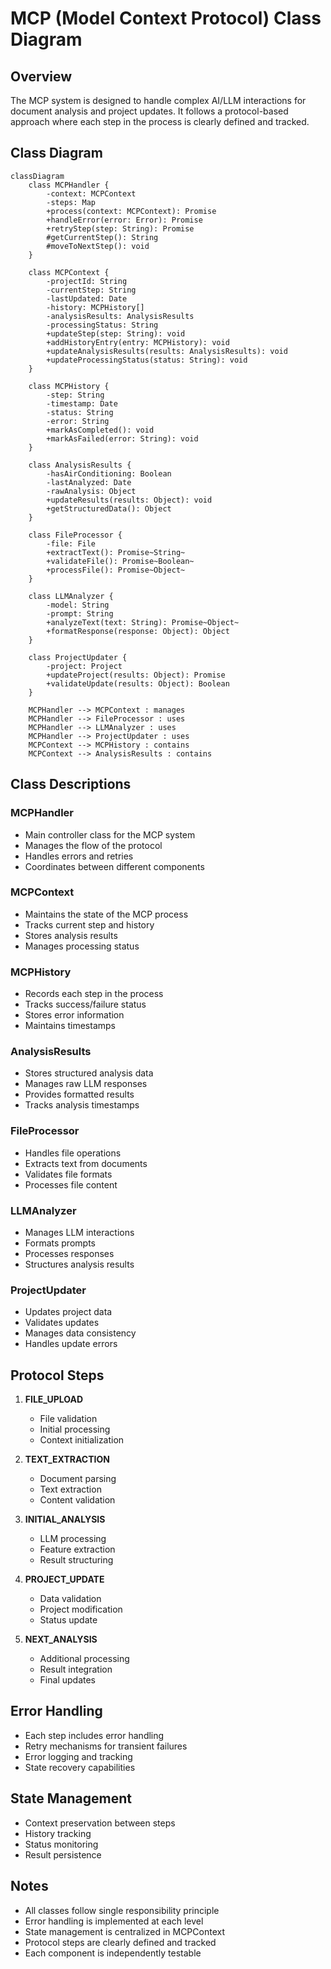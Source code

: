 # MCP (Model Context Protocol) Class Diagram

## Overview
The MCP system is designed to handle complex AI/LLM interactions for document analysis and project updates. It follows a protocol-based approach where each step in the process is clearly defined and tracked.

## Class Diagram

```mermaid
classDiagram
    class MCPHandler {
        -context: MCPContext
        -steps: Map
        +process(context: MCPContext): Promise
        +handleError(error: Error): Promise
        +retryStep(step: String): Promise
        #getCurrentStep(): String
        #moveToNextStep(): void
    }

    class MCPContext {
        -projectId: String
        -currentStep: String
        -lastUpdated: Date
        -history: MCPHistory[]
        -analysisResults: AnalysisResults
        -processingStatus: String
        +updateStep(step: String): void
        +addHistoryEntry(entry: MCPHistory): void
        +updateAnalysisResults(results: AnalysisResults): void
        +updateProcessingStatus(status: String): void
    }

    class MCPHistory {
        -step: String
        -timestamp: Date
        -status: String
        -error: String
        +markAsCompleted(): void
        +markAsFailed(error: String): void
    }

    class AnalysisResults {
        -hasAirConditioning: Boolean
        -lastAnalyzed: Date
        -rawAnalysis: Object
        +updateResults(results: Object): void
        +getStructuredData(): Object
    }

    class FileProcessor {
        -file: File
        +extractText(): Promise~String~
        +validateFile(): Promise~Boolean~
        +processFile(): Promise~Object~
    }

    class LLMAnalyzer {
        -model: String
        -prompt: String
        +analyzeText(text: String): Promise~Object~
        +formatResponse(response: Object): Object
    }

    class ProjectUpdater {
        -project: Project
        +updateProject(results: Object): Promise
        +validateUpdate(results: Object): Boolean
    }

    MCPHandler --> MCPContext : manages
    MCPHandler --> FileProcessor : uses
    MCPHandler --> LLMAnalyzer : uses
    MCPHandler --> ProjectUpdater : uses
    MCPContext --> MCPHistory : contains
    MCPContext --> AnalysisResults : contains
```

## Class Descriptions

### MCPHandler
- Main controller class for the MCP system
- Manages the flow of the protocol
- Handles errors and retries
- Coordinates between different components

### MCPContext
- Maintains the state of the MCP process
- Tracks current step and history
- Stores analysis results
- Manages processing status

### MCPHistory
- Records each step in the process
- Tracks success/failure status
- Stores error information
- Maintains timestamps

### AnalysisResults
- Stores structured analysis data
- Manages raw LLM responses
- Provides formatted results
- Tracks analysis timestamps

### FileProcessor
- Handles file operations
- Extracts text from documents
- Validates file formats
- Processes file content

### LLMAnalyzer
- Manages LLM interactions
- Formats prompts
- Processes responses
- Structures analysis results

### ProjectUpdater
- Updates project data
- Validates updates
- Manages data consistency
- Handles update errors

## Protocol Steps

1. **FILE_UPLOAD**
   - File validation
   - Initial processing
   - Context initialization

2. **TEXT_EXTRACTION**
   - Document parsing
   - Text extraction
   - Content validation

3. **INITIAL_ANALYSIS**
   - LLM processing
   - Feature extraction
   - Result structuring

4. **PROJECT_UPDATE**
   - Data validation
   - Project modification
   - Status update

5. **NEXT_ANALYSIS**
   - Additional processing
   - Result integration
   - Final updates

## Error Handling

- Each step includes error handling
- Retry mechanisms for transient failures
- Error logging and tracking
- State recovery capabilities

## State Management

- Context preservation between steps
- History tracking
- Status monitoring
- Result persistence

## Notes

- All classes follow single responsibility principle
- Error handling is implemented at each level
- State management is centralized in MCPContext
- Protocol steps are clearly defined and tracked
- Each component is independently testable 